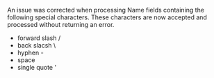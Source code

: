 An issue was corrected when processing Name fields containing the following special characters. These characters are now accepted and processed without returning an error.
* forward slash /
* back slacsh \
* hyphen -
* space
* single quote '
